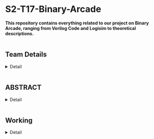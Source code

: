 # S2-T17-Binary-Arcade
**This repository contains everything related to our project on Binary Arcade, ranging from Verilog Code and Logisim to theoretical descriptions.**
<br><br>
<h2><b>Team Details</b></h3>
<details>
  <summary>Detail</summary>
  <br> <b>Semester: </b>3rd Sem B.Tech CSE<br><br>
  <b>Section: </b>2<br><br>
  <b>Member-1: </b>Aarush Kashyap, 221CS201, aarushk.221cs201@nitk.edu.in <br><br>
  <b>Member-2: </b>Amit Kumar, 221CS207, amitkumar.221cs207@nitk.edu.in <br><br>
  <b>Member-3: </b>Shashank Prabhakar, 221CS246, sam.221cs246@nitk.edu.in <br>
</details>
<br>
<h2><b>ABSTRACT</b></h1>
<details>
  <summary>Detail</summary><br>
  <b>IDEA</b><br><br>
  The idea of this project is to provide the users with a fruitful and
  enjoyable experience and enhance their calculation skills and binary
  knowledge at the same time by employing a binary game.<br><br>

  **COMPONENTS**

-Breadboard

-Jumper Wires

-Tiptop Switches

-LED lights

-7-Segment Displays

-Battery

-Comparator

-Counter (Random)

-Resistors

-Capacitors

-Transistors


**PROBLEM STATEMENT**

This “Binary Arcade” project allows the users to test their speed and
calculation skills in the binary department by giving 10 numbers in
decimal form and asking them to provide the binary representation of
those numbers in a certain amount of time. The game in addition
allows reattempts for certain questions.
It is quite compulsory in the modern world to have a certain grasp on
digital electronics concepts, specifically binary. This project allows
users to do so while having fun by increasing their efficiency in binary
calculations in this game.


**BACKGROUND**

The users give a fun little quiz through this project.
This quiz consists of 10 questions. In each question, a random number
in the range of 0-99 (both inclusive) is generated through a random
counter and is displayed through 7-segment displays.
The users have to come up with the binary representation of the given
number in a stipulated amount of time. The users will then enter the
representation through switches given on the breadboard and
confirm by clicking on the ‘ok’ switch.
The comparator checks the representation by comparing it with the
random number and increases the score (which will be displayed in
another 7-segment display) on a correct answer.
The quiz obviously goes on in this case and ends after 10 questions.
On the other hand, for a wrong answer, the user will be provided with
reattempts based on his performance. In case of wrong answers for all
reattempts, the quiz will end.
The circuit also consists of a start and reset button.


**MOTIVATION**

This binary arcade game offers a unique and intellectually stimulating
gaming experience that challenges players in a refreshing way. Playing
a binary arcade game requires quick thinking and mental agility. This is
in quite a contrast to what we see in traditional and tedious learning
experiences.
Our goal is to provide the users with an entertaining, thoughtprovoking, and entirely useful experience. The timer keeps the users
engaged and hence increases their speed and skills massively.
It obviously goes without saying that binary knowledge is integral to
digital circuits and engineering as a whole. This project helps the users
to improve upon this knowledge.
Books and other such resources become cumbersome for all of us.
This allows users to accelerate their development in this subject in
addition to an enjoyable experience.
We made this project with this in mind, owing to our interests in this
subject and the need for a fun alternative to books.


**CONTRIBUTION**

Aarush Kashyap

Came up with the idea of this project. Came up with part of
hardware design (switches as binary representation, 7-
segment display for number, score, and the binary
representation). Will help in setting up the circuit and writing
any and all code in the future

Shashank Prabhakar

Came with a blueprint of the final circuit. Came up with the
idea of the comparator for comparing the number given and
the representation given. Will help in setting up the circuit and
any and all code in the future.

Amit Kumar

Came up with the idea of the counter and timer for the
random number generator. Came up with the idea of
reattempts in case of a wrong answer. Will help in setting up
the circuit and writing any and all code in the future

Common

We all agreed on a start and reset button. The idea of an LED
bulb for denoting a right and wrong answer was also agreed
upon. We will also test this project ourselves.
</details>
<br>
<h2><b>Working</b></h2>
<details>
  <summary>Detail</summary>
  <br>
<h2 align="center"><b>FUNCTIONAL TABLE</b></h2>
<br>
<table align="center">
  <tr>
    <td align="center"><b>COMPONENTS</b></td>
    <td align="center"><b>WORKING/ROLE</b></td>
  </tr>
  <tr>
    <td align="center">Clock</td>
    <td align="center">Every time the clock ticks on a
positive edge (0->1), a random
number is generated</td>
  </tr>
  <tr>
    <td align="center">Random Generator (In the case
of logisim, 4-bit is used for
demonstration)</td>
    <td align="center">Generates a random number
every time the clock ticks on a
positive edge</td>
  </tr>
  <tr>
    <td align="center">Bit Extender (used in logisim for
hex display)</td>
    <td align="center">Two hex displays are used (each
of which represents 4 bits). So, 4
bits generated by logisim are
extended to 8 bits using bit
extender</td>
  </tr>
  <tr>
    <td align="center">Bit splitter (only used in case of
logisim)</td>
    <td align="center">4 bits generated by a random
generator are split into
individual bits for 7 segment
display</td>
  </tr>
  <tr>
    <td align="center">Hex display/7-segment display</td>
    <td align="center">To show the random number
generated</td>
  </tr>
  <tr>
    <td align="center">LEDs and TipTop switches</td>
    <td align="center">For user input. To enter the
binary representation of the
randomly generated number.
LED on represents 1, and off
represents 0. Four LEDs
represent 4-bit binary numbers.
The leftmost LED represents
MSB. Rightmost represents LSB</td>
  </tr>
  <tr>
    <td align="center">Comparator</td>
    <td align="center">The random number and the
user input binary number and
compared using the comparator.
An LED connected to the output
of the comparator glows if the
answer is correct and doesn’t if
not correct.</td>
  </tr>
  <tr>
    <td align="center">Score Counter and display</td>
    <td align="center">In case the comparator shows
true denoting correct answer, a
counter is updated by
incrementing by one and the
same is reflected on a 7-segment
display. If the score reaches 10,
the game and the circuit resets</td>
  </tr>
  <tr>
    <td align="center">Start/Reset (reset only in
hardware)
</td>
    <td align="center">The start button turns on the
circuit. Reset button resets the
circuit</td>
  </tr>
</table>
<br><br>
<h2 align="center"><b>Flowchart</b></h2><br>
![flowchart](https://github.com/Aarush-Kashyap-221CS201/S2-T17-Binary-Arcade/assets/148947264/3c444026-31a2-4f92-b8bf-68eae2a45439) <br><br>
<h2 align="center"><b>Truth Table</b></h2><br>
![truth_table](https://github.com/Aarush-Kashyap-221CS201/S2-T17-Binary-Arcade/assets/148947264/2cfc2db7-d319-4c51-9339-f53eaa432473)
</details>

<br><br>









 
